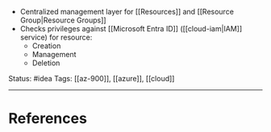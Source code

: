 - Centralized management layer for [[Resources]] and [[Resource Group|Resource Groups]]
- Checks privileges against [[Microsoft Entra ID]] ([[cloud-iam|IAM]] service) for resource:
	- Creation
	- Management
	- Deletion

Status: #idea
Tags: [[az-900]], [[azure]], [[cloud]]

---
# References